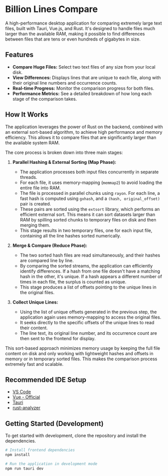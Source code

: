 # Billion Lines Compare

A high-performance desktop application for comparing extremely large text files, built with Tauri, Vue.js, and Rust. It's designed to handle files much larger than the available RAM, making it possible to find differences between files that are tens or even hundreds of gigabytes in size.

## Features

- **Compare Huge Files:** Select two text files of any size from your local disk.
- **View Differences:** Displays lines that are unique to each file, along with their original line numbers and occurrence counts.
- **Real-time Progress:** Monitor the comparison progress for both files.
- **Performance Metrics:** See a detailed breakdown of how long each stage of the comparison takes.

## How It Works

The application leverages the power of Rust on the backend, combined with an external sort-based algorithm, to achieve high performance and memory efficiency. This allows it to compare files that are significantly larger than the available system RAM.

The core process is broken down into three main stages:

1.  **Parallel Hashing & External Sorting (Map Phase):**
    *   The application processes both input files concurrently in separate threads.
    *   For each file, it uses memory-mapping (`memmap2`) to avoid loading the entire file into RAM.
    *   The file is processed in parallel chunks using `rayon`. For each line, a fast hash is computed using `gxhash`, and a `(hash, original_offset)` pair is created.
    *   These pairs are sorted using the `extsort` library, which performs an efficient external sort. This means it can sort datasets larger than RAM by spilling sorted chunks to temporary files on disk and then merging them.
    *   This stage results in two temporary files, one for each input file, containing all the line hashes sorted numerically.

2.  **Merge & Compare (Reduce Phase):**
    *   The two sorted hash files are read simultaneously, and their hashes are compared line by line.
    *   By comparing the sorted streams, the application can efficiently identify differences. If a hash from one file doesn't have a matching hash in the other, it's unique. If a hash appears a different number of times in each file, the surplus is counted as unique.
    *   This stage produces a list of offsets pointing to the unique lines in the original files.

3.  **Collect Unique Lines:**
    *   Using the list of unique offsets generated in the previous step, the application again uses memory-mapping to access the original files.
    *   It seeks directly to the specific offsets of the unique lines to read their content.
    *   The line text, its original line number, and its occurrence count are then sent to the frontend for display.

This sort-based approach minimizes memory usage by keeping the full file content on disk and only working with lightweight hashes and offsets in memory or in temporary sorted files. This makes the comparison process extremely fast and scalable.

## Recommended IDE Setup

- [VS Code](https://code.visualstudio.com/)
- [Vue - Official](https://marketplace.visualstudio.com/items?itemName=Vue.volar)
- [Tauri](https://marketplace.visualstudio.com/items?itemName=tauri-apps.tauri-vscode)
- [rust-analyzer](https://marketplace.visualstudio.com/items?itemName=rust-lang.rust-analyzer)

## Getting Started (Development)

To get started with development, clone the repository and install the dependencies.

```bash
# Install frontend dependencies
npm install

# Run the application in development mode
npm run tauri dev
```
